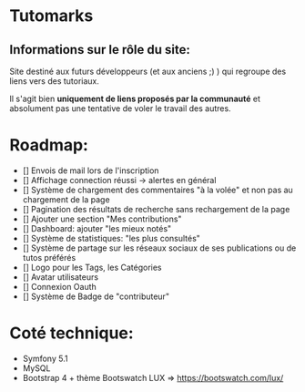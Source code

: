 # Tutomarks


Informations sur le rôle du site:
--
Site destiné aux futurs développeurs (et aux anciens ;) ) qui regroupe des liens vers des tutoriaux.

Il s'agit bien **uniquement de liens proposés par la communauté** et absolument pas une tentative de voler le travail des autres.


# Roadmap:

- [] Envois de mail lors de l'inscription
- [] Affichage connection réussi -> alertes en général
- [] Système de chargement des commentaires "à la volée" et non pas au chargement de la page
- [] Pagination des résultats de recherche sans rechargement de la page
- [] Ajouter une section "Mes contributions"
- [] Dashboard: ajouter "les mieux notés"
- [] Système de statistiques: "les plus consultés"
- [] Système de partage sur les réseaux sociaux de ses publications ou de tutos préférés
- [] Logo pour les Tags, les Catégories
- [] Avatar utilisateurs
- [] Connexion Oauth
- [] Système de Badge de "contributeur"


# Coté technique:

- Symfony 5.1
- MySQL
- Bootstrap 4 + thème Bootswatch LUX =>  https://bootswatch.com/lux/
